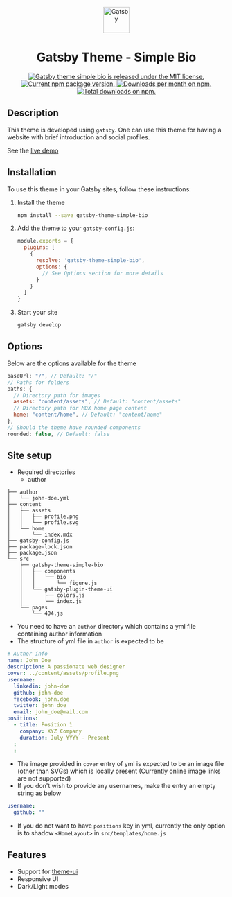 <p align="center">
  <a href="https://gatsbyjs.org">
    <img alt="Gatsby" src="https://sonapraneeth-a.github.io/gatsby-theme-simple-bio/icons/icon-512x512.png" width="60" />
  </a>
</p>
<h1 align="center">
  Gatsby Theme - Simple Bio
</h1>

<p align="center">
  <a href="https://github.com/sonapraneeth-a/gatsby-theme-simple-bio/blob/master/gatsby-theme-simple-bio/LICENSE">
    <img src="https://img.shields.io/badge/license-MIT-blue.svg" alt="Gatsby theme simple bio is released under the MIT license." />
  </a>
  <a href="https://www.npmjs.org/package/gatsby-theme-simple-bio">
    <img src="https://img.shields.io/npm/v/gatsby-theme-simple-bio.svg" alt="Current npm package version." />
  </a>
  <a href="https://npmcharts.com/compare/gatsby-theme-simple-bio?minimal=true">
    <img src="https://img.shields.io/npm/dm/gatsby-theme-simple-bio.svg" alt="Downloads per month on npm." />
  </a>
  <a href="https://npmcharts.com/compare/gatsby-theme-simple-bio?minimal=true">
    <img src="https://img.shields.io/npm/dt/gatsby-theme-simple-bio.svg" alt="Total downloads on npm." />
  </a>
</p>

## Description

This theme is developed using ```gatsby```. One can use this theme for having a website with brief introduction and social profiles.

See the [live demo](https://sonapraneeth-a.github.io/gatsby-theme-simple-bio/)

## Installation

To use this theme in your Gatsby sites, follow these instructions:

1.  Install the theme
    ```sh
    npm install --save gatsby-theme-simple-bio
    ```

2.  Add the theme to your `gatsby-config.js`:
    ```js
    module.exports = {
      plugins: [
        {
          resolve: 'gatsby-theme-simple-bio',
          options: {
            // See Options section for more details
          }
        }
      ]
    }
    ```

3.  Start your site
    ```sh
    gatsby develop
    ```

## Options

Below are the options available for the theme

```js
baseUrl: "/", // Default: "/"
// Paths for folders
paths: {
  // Directory path for images
  assets: "content/assets", // Default: "content/assets"
  // Directory path for MDX home page content
  home: "content/home", // Default: "content/home"
},
// Should the theme have rounded components
rounded: false, // Default: false
```

## Site setup

- Required directories
  - author

```
├── author
│   └── john-doe.yml
├── content
│   ├── assets
│   │   ├── profile.png
│   │   └── profile.svg
│   └── home
│       └── index.mdx
├── gatsby-config.js
├── package-lock.json
├── package.json
└── src
    ├── gatsby-theme-simple-bio
    │   ├── components
    │   │   └── bio
    │   │       └── figure.js
    │   └── gatsby-plugin-theme-ui
    │       ├── colors.js
    │       └── index.js
    └── pages
        └── 404.js
```

- You need to have an ```author``` directory which contains a yml file containing author information
- The structure of yml file in ```author``` is expected to be
  
```yml
# Author info
name: John Doe
description: A passionate web designer
cover: ../content/assets/profile.png
username:
  linkedin: john-doe
  github: john-doe
  facebook: john.doe
  twitter: john_doe
  email: john_doe@mail.com
positions:
  - title: Position 1
    company: XYZ Company
    duration: July YYYY - Present
  :
  :
```

- The image provided in ```cover``` entry of yml is expected to be an image file (other than SVGs) which is locally present (Currently online image links are not supported)
- If you don't wish to provide any usernames, make the entry an empty string as below

```yml
username:
  github: ""
```

- If you do not want to have ```positions``` key in yml, currently the only option is to shadow ```<HomeLayout>``` in ```src/templates/home.js```

## Features

- Support for [theme-ui](https://theme-ui.com/)
- Responsive UI
- Dark/Light modes
